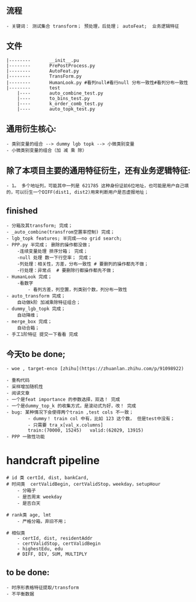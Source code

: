 ## 流程
    - 关键词： 测试集合 transform； 预处理，后处理； autoFeat;  业务逻辑特征
    
    
## 文件
    |--------       __init__.pu
    |--------       PrePostProcess.py        
    |--------       AutoFeat.py
    |--------       TransForm.py
    |--------       HumanLook.py #看列null#看行null 分布一致性#看列分布一致性
    |--------       test
        |----       auto_combine_test.py
        |----       to_bins_test.py
        |----       k_order_comb_test.py
        |----       auto_topk_test.py
        
## 通用衍生核心:
    - 类别变量的组合 --> dummy lgb topk --> 小微类别变量
    - 小微类别变量的组合（加 减 乘 除）

## 除了本项目主要的通用特征衍生，还有业务逻辑特征:
    - 1。 多个地址列，可能其中一列是 621785 这种身份证前6位地址，也可能是用户自己填的，可以衍生一个DIFF(dist1, dist2)用来判断用户是否虚报地址；
    
## finished
    - 分箱及其transform; 完成；
    - _auto_combine(transfrom空置率控制) 完成；
    - lgb_topk features; 半完成——no grid search;
    - PPP.py 半完成； 删除的操作都没做；
        -连续变量处理 排序分箱； 完成；
        -null 处理 数一下行空率； 完成；
        -列处理：相关性，方差，分布一致性 # 要删列的操作都先不做；
        -行处理：异常点  # 要删除行都操作都先不做；
    - HumanLook 完成；
        -看数字
            - 看列方差，列空置，列类别个数，列分布一致性
    - auto_transform 完成；
        自动做k阶 加减乘除特征组合；
    - dummy_lgb_topk 完成；
        自动降维；
    - merge_box 完成；
        自动合箱；
    - 手工1阶特征 提交一下看看 完成

## 今天to be done;
    - woe , target-enco [zhihu](https://zhuanlan.zhihu.com/p/91098922)

    - 重构代码
    - 采样增加随机性 
    - 阅读文章  
    - 一个是feat importance 的参数选择，双选！ 完成
    - 一个是dummy_top_k 的收集方式，是滚动式为好，改！ 完成
    - bug: 某种情况下会使得两个train ,test cols 不一致；
            - dummy！ train col 中有，比如 123 这个数， 但是test中没有；
            - 只需要 tra_x[val_x.columns]
            train:(70000, 15245)   valid:(62029, 13915)
    - PPP 一致性功能
    
# handcraft pipeline
    # id 类 certId, dist, bankCard,
    # 时间类  certValidBegin, certValidStop，weekday，setupHour
        - 分箱子
        - 是否周末 weekday
        - 是否白天
    
    # rank类 age, lmt 
        - 严格分箱，弃旧不用；
        
    # 相似类 
        - certId, dist, residentAddr
        - certValidStop, certValidBegin
        - highestEdu, edu
        # DIFF, DIV, SUM, MULTIPLY
    

## to be done:
    - 时序形表格特征提取/transform
    - 不平衡数据
    
    
    
    
    

